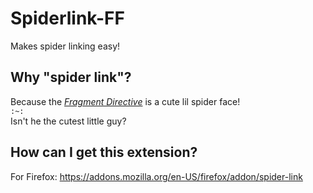 # Spiderlink-FF
Makes spider linking easy!

## Why "spider link"?
Because the _[Fragment Directive](https://developer.mozilla.org/en-US/docs/Web/URI/Fragment/Text_fragments#sect1)_ is a cute lil spider face!  
`:~:`  
Isn't he the cutest little guy?

## How can I get this extension?
For Firefox: https://addons.mozilla.org/en-US/firefox/addon/spider-link